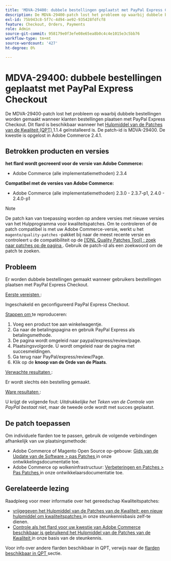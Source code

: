 ```yaml
---
title: 'MDVA-29400: dubbele bestellingen geplaatst met PayPal Express Checkout'
description: De MDVA-29400-patch lost het probleem op waarbij dubbele bestellingen worden gemaakt wanneer klanten bestellingen plaatsen met PayPal Express Checkout. Deze patch is beschikbaar wanneer [Quality Patches Tool (QPT)] (/help/announcements/adobe-commerce-announcements/magento-quality-patches-released-new-tool-to-self-serve-quality-patches.md) 1.1.4 is geïnstalleerd. De patch-id is MDVA-29400. De kwestie is opgelost in Adobe Commerce 2.4.1.
exl-id: 75b943c8-5f7c-4d94-ae92-935428fdfcf8
feature: Checkout, Orders, Payments
role: Admin
source-git-commit: 958179e0f3efe08e65ea8b0c4c4e1015e3c5bb76
workflow-type: tm+mt
source-wordcount: '427'
ht-degree: 0%

---
```


# MDVA-29400: dubbele bestellingen geplaatst met PayPal Express Checkout

De MDVA-29400-patch lost het probleem op waarbij dubbele bestellingen worden gemaakt wanneer klanten bestellingen plaatsen met PayPal Express Checkout. Dit flard is beschikbaar wanneer het [ Hulpmiddel van de Patches van de Kwaliteit (QPT) ](/help/announcements/adobe-commerce-announcements/magento-quality-patches-released-new-tool-to-self-serve-quality-patches.md) 1.1.4 geïnstalleerd is. De patch-id is MDVA-29400. De kwestie is opgelost in Adobe Commerce 2.4.1.

## Betrokken producten en versies

**het flard wordt gecreeerd voor de versie van Adobe Commerce:**

* Adobe Commerce (alle implementatiemethoden) 2.3.4

**Compatibel met de versies van Adobe Commerce:**

* Adobe Commerce (alle implementatiemethoden) 2.3.0 - 2.3.7-p1, 2.4.0 - 2.4.0-p1

>[!NOTE]
>
>De patch kan van toepassing worden op andere versies met nieuwe versies van het Hulpprogramma voor kwaliteitspatches. Om te controleren of de patch compatibel is met uw Adobe Commerce-versie, werkt u het `magento/quality-patches` -pakket bij naar de meest recente versie en controleert u de compatibiliteit op de [[!DNL Quality Patches Tool] : zoek naar patches op de pagina ](https://devdocs.magento.com/quality-patches/tool.html#patch-grid) . Gebruik de patch-id als een zoekwoord om de patch te zoeken.

## Probleem

Er worden dubbele bestellingen gemaakt wanneer gebruikers bestellingen plaatsen met PayPal Express Checkout.

<u> Eerste vereisten </u>:

Ingeschakeld en geconfigureerd PayPal Express Checkout.

<u> Stappen om </u> te reproduceren:

1. Voeg een product toe aan winkelwagentje.
1. Ga naar de betalingspagina en gebruik PayPal Express als betalingsmethode.
1. De pagina wordt omgeleid naar paypal/express/review/page.
1. Plaatsingsvolgorde. U wordt omgeleid naar de pagina met succesmeldingen.
1. Ga terug naar PayPal/express/review/Page.
1. Klik op de **knoop van de Orde van de Plaats**.

<u> Verwachte resultaten </u>:

Er wordt slechts één bestelling gemaakt.

<u> Ware resultaten </u>:

U krijgt de volgende fout: *Uitdrukkelijke het Teken van de Controle van PayPal bestaat niet*, maar de tweede orde wordt met succes geplaatst.

## De patch toepassen

Om individuele flarden toe te passen, gebruik de volgende verbindingen afhankelijk van uw plaatsingsmethode:

* Adobe Commerce of Magento Open Source op-gebouw: [ Gids van de Update van de Software > pas Patches ](https://devdocs.magento.com/guides/v2.4/comp-mgr/patching/mqp.html) in onze ontwikkelingsdocumentatie toe.
* Adobe Commerce op wolkeninfrastructuur: [ Verbeteringen en Patches > Pas Patches ](https://devdocs.magento.com/cloud/project/project-patch.html) in onze ontwikkelaarsdocumentatie toe.

## Gerelateerde lezing

Raadpleeg voor meer informatie over het gereedschap Kwaliteitspatches:

* [ vrijgegeven het Hulpmiddel van de Patches van de Kwaliteit: een nieuw hulpmiddel om kwaliteitspatches ](/help/announcements/adobe-commerce-announcements/magento-quality-patches-released-new-tool-to-self-serve-quality-patches.md) in onze steunkennisbasis zelf-te dienen.
* [ Controle als het flard voor uw kwestie van Adobe Commerce beschikbaar is gebruikend het Hulpmiddel van de Patches van de Kwaliteit ](/help/support-tools/patches-available-in-qpt-tool/check-patch-for-magento-issue-with-magento-quality-patches.md) in onze basis van de steunkennis.

Voor info over andere flarden beschikbaar in QPT, verwijs naar de [ flarden beschikbaar in QPT ](https://support.magento.com/hc/en-us/sections/360010506631-Patches-available-in-MQP-tool-) sectie.
